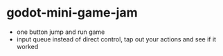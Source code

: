 # godot-mini-game-jam

- one button jump and run game
- input queue instead of direct control, tap out your actions and see if it worked
